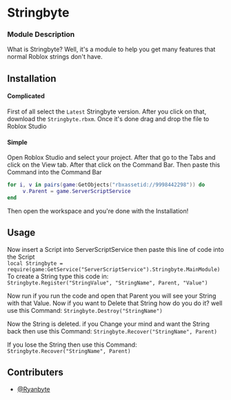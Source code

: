 
# Stringbyte

### Module Description
What is Stringbyte? Well, it's a module to help you get many features that normal Roblox strings don't have.

## Installation
#### Complicated 
First of all select the ```Latest``` Stringbyte version. After you click on that, download the
```Stringbyte.rbxm```. Once it's done drag and drop the file to Roblox Studio

#### Simple
Open Roblox Studio and select your project. After that go to the Tabs and click on the View tab.
After that click on the Command Bar. Then paste this Command into the Command Bar 

```Lua
for i, v in pairs(game:GetObjects("rbxassetid://9998442298")) do 
     v.Parent = game.ServerScriptService 
end
```
Then open the workspace and you're done with the Installation!

## Usage
Now insert a Script into ServerScriptService then paste this line of code into the Script  
```local Stringbyte = require(game:GetService("ServerScriptService").Stringbyte.MainModule)```
To create a String type this code in:  
```Stringbyte.Register("StringValue", "StringName", Parent, "Value")```

Now run if you run the code and open that Parent you will see your String with that Value. Now
if you want to Delete that String how do you do it? well use this Command: ```Stringbyte.Destroy("StringName")```

Now the String is deleted. if you Change your mind and want the String back then use this Command:
```Stringbyte.Recover("StringName", Parent)```

If you lose the String then use this Command: ```Stringbyte.Recover("StringName", Parent)```



## Contributers

- [@Ryanbyte](https://www.github.com/Ryanbyte)
